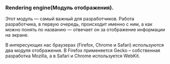 ### Rendering engine(Модуль отображения).
Этот модуль — самый важный для разработчиков. Работа разработчика, в первую очередь, происходит именно с ним, а как можно понять по названию — отвечает он за отображение информации на экране.

В интересующих нас браузерах (Firefox, Chrome и Safari) используются два модуля отображения. В Firefox применяется Gecko – собственная разработка Mozilla, а в Safari и Chrome используется WebKit.